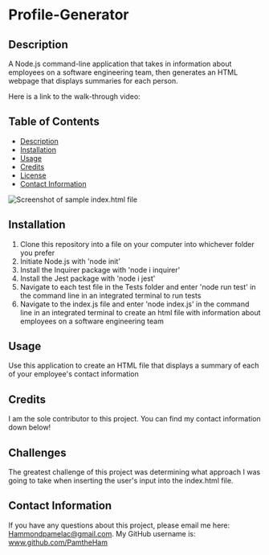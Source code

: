 # Profile-Generator

## Description
A Node.js command-line application that takes in information about employees on a software engineering team, then generates an HTML webpage that displays summaries for each person. 

Here is a link to the walk-through video: 

## Table of Contents

- [Description](#description)
- [Installation](#installation)
- [Usage](#usage)
- [Credits](#credits)
- [License](#license)
- [Contact Information](#contact-information)

![Screenshot of sample index.html file]()

## Installation
1. Clone this repository into a file on your computer into whichever folder you prefer
2. Initiate Node.js with 'node init'
3. Install the Inquirer package with 'node i inquirer'
4. Install the Jest package with 'node i jest'
5. Navigate to each test file in the Tests folder and enter 'node run test' in the command line in an integrated terminal to run tests 
6. Navigate to the index.js file and enter 'node index.js' in the command line in an integrated terminal to create an html file with information about employees on a software engineering team

## Usage
Use this application to create an HTML file that displays a summary of each of your employee's contact information 

## Credits
I am the sole contributor to this project. You can find my contact information down below!

## Challenges
The greatest challenge of this project was determining what approach I was going to take when inserting the user's input into the index.html file. 

## Contact Information
If you have any questions about this project, please email me here: Hammondpamelac@gmail.com. My GitHub username is: www.github.com/PamtheHam